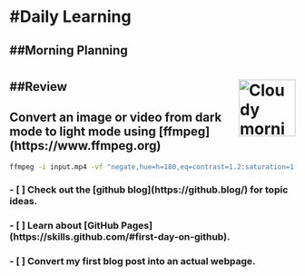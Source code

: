 <h1>#Daily Learning</h1>
<h2>##Morning Planning</h2>
<h1><img alt="Cloudy morning" src="https://octodex.github.com/images/cloud.jpg" width="100" align="right"></h1>
<h2>##Review</h2>
<h2>Convert an image or video from dark mode to light mode using [ffmpeg](https://www.ffmpeg.org)</h2>

```bash
ffmpeg -i input.mp4 -vf "negate,hue=h=180,eq=contrast=1.2:saturation=1.1" output.mp4
```
<h3> - [ ] Check out the [github blog](https://github.blog/) for topic ideas.</h3>
<h3> - [ ] Learn about [GitHub Pages](https://skills.github.com/#first-day-on-github).</h3>
<h3> - [ ] Convert my first blog post into an actual webpage.</h3> 

